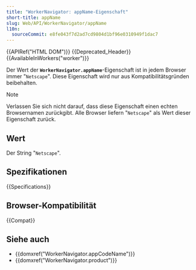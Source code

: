 ```yaml
---
title: "WorkerNavigator: appName-Eigenschaft"
short-title: appName
slug: Web/API/WorkerNavigator/appName
l10n:
  sourceCommit: e8fe043f7d2ad7cd9804d1bf96e0310949f1dac7
---
```


{{APIRef("HTML DOM")}} {{Deprecated_Header}}{{AvailableInWorkers("worker")}}

Der Wert der **`WorkerNavigator.appName`**-Eigenschaft ist in jedem Browser immer "`Netscape`". Diese Eigenschaft wird nur aus Kompatibilitätsgründen beibehalten.

> [!NOTE]
> Verlassen Sie sich nicht darauf, dass diese Eigenschaft einen echten Browsernamen zurückgibt. Alle Browser liefern "`Netscape`" als Wert dieser Eigenschaft zurück.

## Wert

Der String "`Netscape`".

## Spezifikationen

{{Specifications}}

## Browser-Kompatibilität

{{Compat}}

## Siehe auch

- {{domxref("WorkerNavigator.appCodeName")}}
- {{domxref("WorkerNavigator.product")}}
